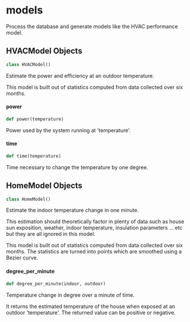 <a id="models"></a>

# models

Process the database and generate models like the HVAC performance model.

<a id="models.HVACModel"></a>

## HVACModel Objects

```python
class HVACModel()
```

Estimate the power and efficiency at an outdoor temperature.

This model is built out of statistics computed from data collected over six
months.

<a id="models.HVACModel.power"></a>

#### power

```python
def power(temperature)
```

Power used by the system running at 'temperature'.

<a id="models.HVACModel.time"></a>

#### time

```python
def time(temperature)
```

Time necessary to change the temperature by one degree.

<a id="models.HomeModel"></a>

## HomeModel Objects

```python
class HomeModel()
```

Estimate the indoor temperature change in one minute.

This estimation should theoretically factor in plenty of data such as house
sun exposition, weather, indoor temperature, insulation parameters ... etc
but they are all ignored in this model.

This model is built out of statistics computed from data collected over six
months. The statistics are turned into points which are smoothed using a
Bezier curve.

<a id="models.HomeModel.degree_per_minute"></a>

#### degree\_per\_minute

```python
def degree_per_minute(indoor, outdoor)
```

Temperature change in degree over a minute of time.

It returns the estimated temperature of the house when exposed at an
outdoor 'temperature'. The returned value can be positive or negative.

